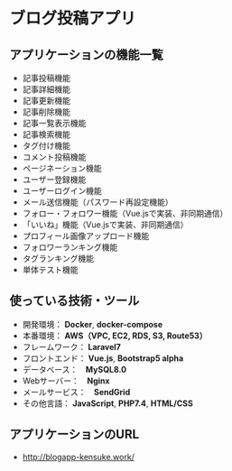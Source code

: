 # ブログ投稿アプリ
## アプリケーションの機能一覧
- 記事投稿機能
- 記事詳細機能
- 記事更新機能
- 記事削除機能
- 記事一覧表示機能
- 記事検索機能
- タグ付け機能
- コメント投稿機能
- ページネーション機能
- ユーザー登録機能
- ユーザーログイン機能
- メール送信機能（パスワード再設定機能）
- フォロー・フォロワー機能（Vue.jsで実装、非同期通信）
- 「いいね」機能（Vue.jsで実装、非同期通信）
- プロフィール画像アップロード機能
- フォロワーランキング機能
- タグランキング機能
- 単体テスト機能

## 使っている技術・ツール
- 開発環境： __Docker__, __docker-compose__
- 本番環境： __AWS（VPC, EC2, RDS, S3, Route53）__
- フレームワーク： __Laravel7__
- フロントエンド： __Vue.js__, __Bootstrap5 alpha__
- データベース：　__MySQL8.0__
- Webサーバー：　__Nginx__
- メールサービス：　__SendGrid__
- その他言語： __JavaScript__, __PHP7.4__, __HTML/CSS__

## アプリケーションのURL
- http://blogapp-kensuke.work/
